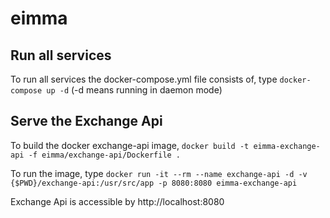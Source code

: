 # eimma

## Run all services

To run all services the docker-compose.yml file consists of, type `docker-compose up -d` (-d means running in daemon mode)

## Serve the Exchange Api

To build the docker exchange-api image, `docker build -t eimma-exchange-api -f eimma/exchange-api/Dockerfile .`

To run the image, type `docker run -it --rm --name exchange-api -d -v {$PWD}/exchange-api:/usr/src/app -p 8080:8080 eimma-exchange-api`

Exchange Api is accessible by http://localhost:8080
